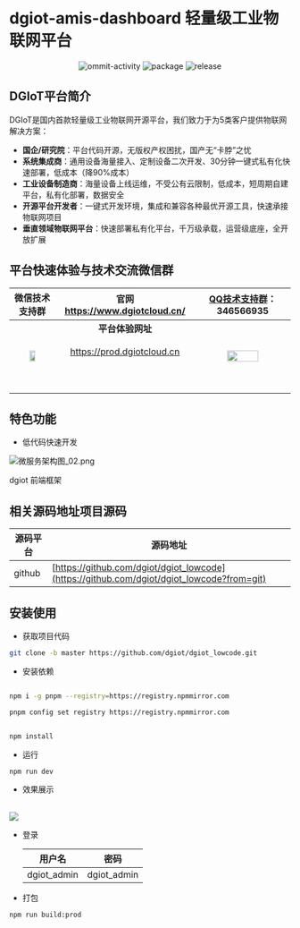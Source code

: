 # dgiot-amis-dashboard 轻量级工业物联网平台
<p align="center">
  <img src="https://img.shields.io/github/commit-activity/m/dgiot/dgiot-dashboard" alt="ommit-activity">
	<img src="https://badgen.net/badge/package/%40dgiot%2Fdgiot-dashboard/blue"
	alt="package" maxretrytimes="3" class="m-1 transition-all duration-1000">
  <img src="https://img.shields.io/github/release/dgiot/dgiot-dashboard?color=brightgreen" alt="release">


  
  ## DGIoT平台简介
DGIoT是国内首款轻量级工业物联网开源平台，我们致力于为5类客户提供物联网解决方案：
+ **国企/研究院**：平台代码开源，无版权产权困扰，国产无“卡脖”之忧
+ **系统集成商**：通用设备海量接入、定制设备二次开发、30分钟一键式私有化快速部署，低成本（降90%成本）
+ **工业设备制造商**：海量设备上线运维，不受公有云限制，低成本，短周期自建平台，私有化部署，数据安全
+ **开源平台开发者**：一键式开发环境，集成和兼容各种最优开源工具，快速承接物联网项目
+ **垂直领域物联网平台**：快速部署私有化平台，千万级承载，运营级底座，全开放扩展

## 平台快速体验与技术交流微信群
| 微信技术支持群 |官网 https://www.dgiotcloud.cn/| [QQ技术支持群](https://jq.qq.com/?_wv=1027&k=LipWZvDe)： 346566935   | 
|:---:|:---:|:---:|
|<img src="https://dgiot-web-1306242080.cos.ap-nanjing.myqcloud.com/wechat.png" width = "40%" /> |**平台体验网址**</br><br/>https://prod.dgiotcloud.cn<br/></br><br/></br>|<img src="http://dgiot-1253666439.cos.ap-shanghai-fsi.myqcloud.com/shuwa_tech/zh/QQ%E6%8A%80%E6%9C%AF%E7%BE%A4%E4%BA%8C%E7%BB%B4%E7%A0%81.png" width = "60%" /> |

## 特色功能
+ 低代码快速开发

  
![微服务架构图_02.png](https://dgiot-1253666439.cos.ap-shanghai-fsi.myqcloud.com/shuwa_tech/zh/frontend/web/%E5%BE%AE%E6%9C%8D%E5%8A%A1%E6%9E%B6%E6%9E%84%E5%9B%BE_02.png)

dgiot 前端框架



## 相关源码地址项目源码

| 源码平台 | 源码地址                                                                                      |
| -------- | --------------------------------------------------------------------------------------------- |
| github   | [https://github.com/dgiot/dgiot_lowcode](https://github.com/dgiot/dgiot_lowcode?from=git) |

  
## 安装使用

- 获取项目代码

```bash
git clone -b master https://github.com/dgiot/dgiot_lowcode.git
```

- 安装依赖

```bash

npm i -g pnpm --registry=https://registry.npmmirror.com

pnpm config set registry https://registry.npmmirror.com


npm install
```

- 运行

```bash
npm run dev
```

- 效果展示
<br/>
<img src="http://dgiot-1253666439.cos.ap-shanghai-fsi.myqcloud.com/shuwa_tech/zh/frontend/dgiottopo/dgiot_lowcode.png" /> 


- 登录

  | 用户名      | 密码        |
  | ----------- | ----------- |
  | dgiot_admin | dgiot_admin |

- 打包

```bash
npm run build:prod
```


